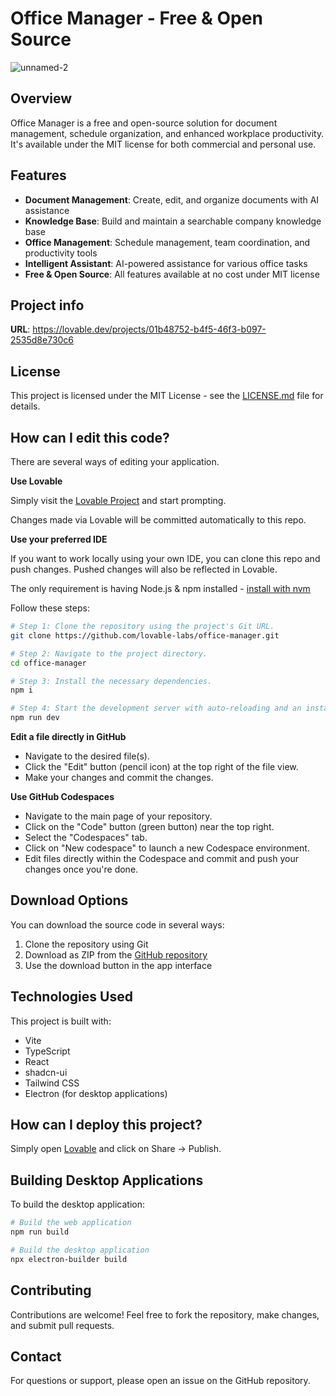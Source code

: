
# Office Manager - Free & Open Source
![unnamed-2](https://github.com/user-attachments/assets/9ec82dd2-fedb-42cf-bfab-171c4e94300e)

## Overview

Office Manager is a free and open-source solution for document management, schedule organization, and enhanced workplace productivity. It's available under the MIT license for both commercial and personal use.

## Features

- **Document Management**: Create, edit, and organize documents with AI assistance
- **Knowledge Base**: Build and maintain a searchable company knowledge base
- **Office Management**: Schedule management, team coordination, and productivity tools
- **Intelligent Assistant**: AI-powered assistance for various office tasks
- **Free & Open Source**: All features available at no cost under MIT license

## Project info

**URL**: https://lovable.dev/projects/01b48752-b4f5-46f3-b097-2535d8e730c6

## License

This project is licensed under the MIT License - see the [LICENSE.md](LICENSE.md) file for details.

## How can I edit this code?

There are several ways of editing your application.

**Use Lovable**

Simply visit the [Lovable Project](https://lovable.dev/projects/01b48752-b4f5-46f3-b097-2535d8e730c6) and start prompting.

Changes made via Lovable will be committed automatically to this repo.

**Use your preferred IDE**

If you want to work locally using your own IDE, you can clone this repo and push changes. Pushed changes will also be reflected in Lovable.

The only requirement is having Node.js & npm installed - [install with nvm](https://github.com/nvm-sh/nvm#installing-and-updating)

Follow these steps:

```sh
# Step 1: Clone the repository using the project's Git URL.
git clone https://github.com/lovable-labs/office-manager.git

# Step 2: Navigate to the project directory.
cd office-manager

# Step 3: Install the necessary dependencies.
npm i

# Step 4: Start the development server with auto-reloading and an instant preview.
npm run dev
```

**Edit a file directly in GitHub**

- Navigate to the desired file(s).
- Click the "Edit" button (pencil icon) at the top right of the file view.
- Make your changes and commit the changes.

**Use GitHub Codespaces**

- Navigate to the main page of your repository.
- Click on the "Code" button (green button) near the top right.
- Select the "Codespaces" tab.
- Click on "New codespace" to launch a new Codespace environment.
- Edit files directly within the Codespace and commit and push your changes once you're done.

## Download Options

You can download the source code in several ways:

1. Clone the repository using Git
2. Download as ZIP from the [GitHub repository](https://github.com/lovable-labs/office-manager)
3. Use the download button in the app interface

## Technologies Used

This project is built with:

- Vite
- TypeScript
- React
- shadcn-ui
- Tailwind CSS
- Electron (for desktop applications)

## How can I deploy this project?

Simply open [Lovable](https://lovable.dev/projects/01b48752-b4f5-46f3-b097-2535d8e730c6) and click on Share -> Publish.

## Building Desktop Applications

To build the desktop application:

```sh
# Build the web application
npm run build

# Build the desktop application
npx electron-builder build
```

## Contributing

Contributions are welcome! Feel free to fork the repository, make changes, and submit pull requests.

## Contact

For questions or support, please open an issue on the GitHub repository.

